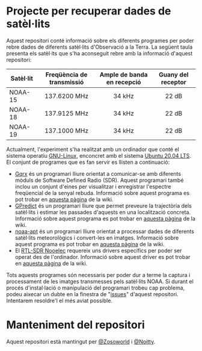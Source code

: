 # Projecte per recuperar dades de satèl·lits

Aquest repositori conté informació sobre els diferents programes per poder rebre dades de diferents satèl·lits d'Observació a la Terra. La següent taula presenta els satèl·its que s'ha aconseguit rebre amb la informació d'aquest repositori:

| Satèl·lit     | Freqüència de transmissió | Ample de banda en recepció | Guany del receptor |
| ------------- |:-------------------------:|:--------------------------:|:------------------:|
| NOAA-15       | 137.6200 MHz              | 34 kHz                     | 22 dB              |
| NOAA-18       | 137.9125 MHz              | 34 kHz                     | 22 dB              |
| NOAA-19       | 137.1000 MHz              | 34 kHz                     | 22 dB              |

Actualment, l'experiment s'ha realitzat amb un ordinador que conté el sistema operatiu [GNU-Linux](https://www.gnu.org/distros/distros.html), enconcret amb el sistema [Ubuntu 20.04 LTS](https://ubuntu.com/download/desktop). El conjunt de programes que es fan servir es llisten a continuació:

- [Gqrx](https://github.com/csete/gqrx) és un programari lliure orientat a comunicar-se amb diferents mòduls de Software Defined Radio (SDR). Aquest programari també inclou un conjunt d'eines per visualitzar i enregistrar l'espectre freqüencial de la senyal rebuda. Informació sobre aquest programa es pot trobar en [aquesta pàgina](https://github.com/nanosatlab/experiment-noaa/wiki/Programa-Gqrx) de la wiki.
- [GPredict](https://github.com/csete/gpredict) és un programari lliure que permet preveure la trajectòria dels satèl·lits i estimar les passades d'aquests en una localització concreta. Informació sobre aquest programa es pot trobar en [aquesta pàgina](https://github.com/nanosatlab/experiment-noaa/wiki/Programa-GPredict) de la wiki.
- [noaa-apt](https://github.com/martinber/noaa-apt) és un programari lliure orientat a processar dades de diferents satèl·lits meteorològics i convert-les en imatges. Informació sobre aquest programa es pot trobar en [aquesta pàgina](https://github.com/nanosatlab/experiment-noaa/wiki/Programa-noaa-apt) de la wiki.
- El [RTL-SDR Nooelec](https://nooelec.com/store/nesdr-smart.html) requereix uns drivers específics per poder ser operat des de l'ordinador. Informació sobre aquest driver es pot trobar en [aquesta pàgina](https://github.com/nanosatlab/experiment-noaa/wiki/Drivers-del-RTL-SDR-de-Nooelec) de la wiki.

Tots aquests programes són necessaris per poder dur a terme la captura i processament de les imatges transmesses pels satèl·lits NOAA. Si durant el procés d'instal·lació o manipulació del programari trobeu cap problema, podeu aixecar un dubte en la finestra de "[issues](https://github.com/nanosatlab/experiment-noaa/issues)" d'aquest repositori. Intentarem resoldre'l el més aviat possible.

# Manteniment del repositori
Aquest repositori està mantingut per [@Zosoworld](https://github.com/Zosoworld) i [@Noitty](https://github.com/Noitty).
